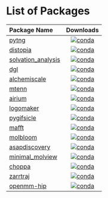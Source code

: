 # List of Packages 

| Package Name | Downloads |
|:-------------|:---------:|
| [pytng](https://anaconda.org/conda-forge/pytng) | [![conda](https://anaconda.org/conda-forge/pytng/badges/downloads.svg)](https://anaconda.org/conda-forge/pytng) |
| [distopia](https://anaconda.org/conda-forge/distopia) | [![conda](https://anaconda.org/conda-forge/distopia/badges/downloads.svg)](https://anaconda.org/conda-forge/distopia) |
| [solvation_analysis](https://anaconda.org/conda-forge/solvation_analysis) | [![conda](https://anaconda.org/conda-forge/solvation_analysis/badges/downloads.svg)](https://anaconda.org/conda-forge/solvation_analysis) |
| [dgl](https://anaconda.org/conda-forge/dgl) | [![conda](https://anaconda.org/conda-forge/dgl/badges/downloads.svg)](https://anaconda.org/conda-forge/dgl) |
| [alchemiscale](https://anaconda.org/conda-forge/alchemiscale) | [![conda](https://anaconda.org/conda-forge/alchemiscale/badges/downloads.svg)](https://anaconda.org/conda-forge/alchemiscale) |
| [mtenn](https://anaconda.org/conda-forge/mtenn) | [![conda](https://anaconda.org/conda-forge/mtenn/badges/downloads.svg)](https://anaconda.org/conda-forge/mtenn) |
| [airium](https://anaconda.org/conda-forge/airium) | [![conda](https://anaconda.org/conda-forge/airium/badges/downloads.svg)](https://anaconda.org/conda-forge/airium) |
| [logomaker](https://anaconda.org/conda-forge/logomaker) | [![conda](https://anaconda.org/conda-forge/logomaker/badges/downloads.svg)](https://anaconda.org/conda-forge/logomaker) |
| [pygifsicle](https://anaconda.org/conda-forge/pygifsicle) | [![conda](https://anaconda.org/conda-forge/pygifsicle/badges/downloads.svg)](https://anaconda.org/conda-forge/pygifsicle) |
| [mafft](https://anaconda.org/conda-forge/mafft) | [![conda](https://anaconda.org/conda-forge/mafft/badges/downloads.svg)](https://anaconda.org/conda-forge/mafft) |
| [molbloom](https://anaconda.org/conda-forge/molbloom) | [![conda](https://anaconda.org/conda-forge/molbloom/badges/downloads.svg)](https://anaconda.org/conda-forge/molbloom) |
| [asapdiscovery](https://anaconda.org/conda-forge/asapdiscovery) | [![conda](https://anaconda.org/conda-forge/asapdiscovery/badges/downloads.svg)](https://anaconda.org/conda-forge/asapdiscovery) |
| [minimal_molview](https://anaconda.org/conda-forge/minimal_molview) | [![conda](https://anaconda.org/conda-forge/minimal_molview/badges/downloads.svg)](https://anaconda.org/conda-forge/minimal_molview) |
| [choppa](https://anaconda.org/conda-forge/choppa) | [![conda](https://anaconda.org/conda-forge/choppa/badges/downloads.svg)](https://anaconda.org/conda-forge/choppa) |
| [zarrtraj](https://anaconda.org/conda-forge/zarrtraj) | [![conda](https://anaconda.org/conda-forge/zarrtraj/badges/downloads.svg)](https://anaconda.org/conda-forge/zarrtraj) |
| [openmm-hip](https://anaconda.org/conda-forge/openmm-hip) | [![conda](https://anaconda.org/conda-forge/openmm-hip/badges/downloads.svg)](https://anaconda.org/conda-forge/openmm-hip) |
